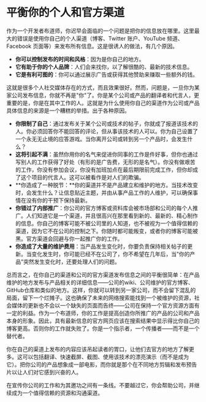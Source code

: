 # 平衡你的个人和官方渠道

作为一个开发者布道师，你迟早会面临的一个问题是把你的信息放在哪里。这里最大的错误是使用你自己的个人渠道（博客、Twitter 账户、YouTube 频道、Facebook 页面等）来发布所有信息。这是很诱人的做法，有几个原因。

-   **你可以控制发布的时间和风格**：因为是你自己的地方。
-   **它有助于你的个人品牌**：人们会来找你，以了解很酷的、最新的技术信息。
-   **它是有利可图的**：你可以通过展示广告或获得其他赞助来赚取一些额外的钱。

这就是很多个人社交媒体存在的方式，而且效果很好。然而，问题是，一旦你为某家公司发布信息，你就不再是"你"了。你是某个公司或产品的翻译者和代言人，更重要的是，你是在其中工作的人。这就是为什么使用你自己的渠道作为公司或产品具体信息的来源是一个糟糕的举措。出于各种原因。

-   **你限制了自己**：通过发布关于某个公司或技术的帖子，你就成了报道该技术的人。你必须回答你不能回答的评论，但从事该技术的人可以。你为自己设置了一个永无无止境的应答游戏。当你离开公司或转到另一个产品时，会发生什么？
-   **这将引起不满**：虽然你用你的名气来促进你同事的工作是件好事，但你也通过写别人的工作获得了好处（有形的是广告费，无形的是名气）。你没有做艰苦的工作，你没有参加会议，你没有加班加点在最后期限前完成工作，但你却成了这个项目的代言人。这可以被看作是对人们的欺骗。
-   **你造成了一种脱节：**你的渠道并不是产品建立和维护的地方。当技术改变时，会发生什么？让信息贴近主题，并由从事产品工作的人维护，可以确保事情在没有你的干预下保持最新。
-   **你错过了内部推广**：你公司的官方博客或资料库会被市场部和公司的每个人推广。人们知道它是一个渠道，并且很高兴在那里看到新的、最新的、精心制作的信息。你自己的博客可能不被公司里的人知道，也不被视为一个值得信赖的渠道，因为它不在公司的控制之下。你随时都可能叛变，或者你的博客可能被黑。官方渠道会回避与你一起推广你的工作。
-   **你造成了大量的维护费用**：当产品发生变化时，你要负责保持相关帖子的更新。当变化发生时，你可能已经不在公司了，你不希望在几年后，当"你的产品"突然发生变化时，还要处理人们的问题。

总而言之，在你自己的渠道和公司的官方渠道发布信息之间的平衡很简单：在产品维护的地方发布与产品相关的详细信息——公司的wiki、公司维护的官方博客、GitHub仓库和类似的地方。这样，你就可以转到另一家公司，而不会留下混乱的局面，留下一个烂摊子。这也确保了未来的网络搜索能找到一个被维护的资源，社会媒体的更新也不会以一个缺失的页面而告终——公司在保持一个官方资源方面有一定的利益。作为一个布道师，你的工作是提高创造你所推广的产品的公司和产品本身的形象。因此，具有最新信息的官方网页应该在搜索结果中显示得比你自己的博客更高。否则你的工作就失败了。你是一个指示者，一个传播者——而不是一个替代者。

你在自己的渠道上发布的内容应该吊起读者的胃口，让他们去官方的地方了解更多。这可以包括翻译、快速截屏、截图、使用该技术的漂亮演示（而不是成为它）。把你公司的产品想象成一部电影，而你就是那个在不同地方剪辑和发布预告片以让人们对它感到兴奋的人。

在宣传你公司的工作和为其邀功之间有一条线。不要越过它，你会帮助公司，并继续成为一个值得信赖的资源和沟通渠道。